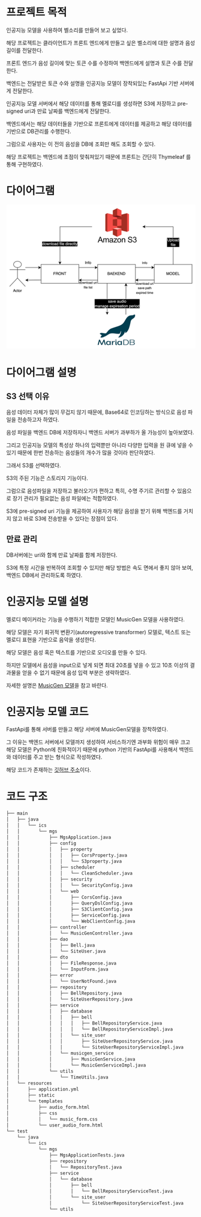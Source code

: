 # 프로젝트 목적

인공지능 모델을 사용하여 벨소리를 만들어 보고 싶었다.

해당 프로젝트는 클라이언트가 프론트 엔드에게 만들고 싶은 벨소리에 대한 설명과 음성 길이를 전달한다.

프론트 엔드가 음성 길이에 맞는 토큰 수를 수정하여 백엔드에게 설명과 토큰 수를 전달한다.

백엔드는 전달받은 토큰 수와 설명을 인공지능 모델이 장착되있는 FastApi 기반 서버에게 전달한다.

인공지능 모델 서버에서 해당 데이터를 통해 멜로디를 생성하면 S3에 저장하고 pre-signed uri과 만료 날짜를 백엔드에게 전달한다.

백엔드에서는 해당 데이터들을 기반으로 프론트에게 데이터를 제공하고 해당 데이터를 기반으로 DB관리를 수행한다.

그럼으로 사용자는 이 전의 음성을 DB에 조회만 해도 조회할 수 있다.

해당 프로젝트는 백엔드에 초점이 맞춰져있기 때문에 프론트는 간단히 Thymeleaf 를 통해 구현하였다.

# 다이어그램

![img_1.png](img_1.png)

# 다이어그램 설명

## S3 선택 이유

음성 데이터 자체가 많이 무겁지 않기 때문에, Base64로 인코딩하는 방식으로 음성 파일을 전송하고자 하였다.

음성 파일을 백엔드 DB에 저장하자니 백엔드 서버가 과부하가 올 가능성이 높아보였다.

그리고 인공지능 모델의 특성상 하나의 입력뿐만 아니라 다양한 입력을 원 큐에 넣을 수 있기 때문에 한번 전송하는 음성들의 개수가 많을 것이라 판단하였다.

그래서 S3를 선택하였다.

S3의 주된 기능은 스토리지 기능이다.

그럼으로 음성파일을 저장하고 불러오기가 편하고 특히, 수명 주기르 관리할 수 있음으로 장기 관리가 필요없는 음성 파일에는 적합하였다.

S3에 pre-signed uri 기능을 제공하여 사용자가 해당 음성을 받기 위해 백엔드를 거치지 않고 바로 S3에 전송받을 수 있다는 장점이 있다.

## 만료 관리

DB서버에는 uri와 함께 만료 날짜를 함께 저장한다.

S3에 특정 시간을 반복하여 조회할 수 있지만 해당 방법은 속도 면에서 좋지 않아 보여, 백엔드 DB에서 관리하도록 하였다.

# 인공지능 모델 설명

멜로디 메이커라는 기능을 수행하기 적합한 모델인 MusicGen 모델을 사용하였다.

해당 모델은 자기 회귀적 변환기(autoregressive transformer) 모델로, 텍스트 또는 멜로디 표현을 기반으로 음악을 생성한다.

해당 모델은 음성 혹은 텍스트를 기반으로 오디오를 만들 수 있다.

하지만 모델에서 음성을 input으로 넣게 되면 최대 20초를 넣을 수 있고 10초 이상의 결과물을 얻을 수 없기 때문에 음성 입력 부분은 생략하였다.

자세한 설명은 [MusicGen 모델](https://huggingface.co/facebook/musicgen-small)을 참고 바란다.



# 인공지능 모델 코드

FastApi를 통해 서버를 만들고 해당 서버에 MusicGen모델을 장착하였다.

그 이유는 백엔드 서버에서 모델까지 생성하여 서비스하기엔 과부화 위험이 매우 크고 해당 모델은 Python에 친화적이기 때문에 python 기반의 FastApi를 사용해서 백엔드와 데이터를 주고 받는 형식으로 작성하였다.

해당 코드가 존재하는 [깃허브 주소](https://github.com/gwj0421/aiMelodyMaker)이다.

# 코드 구조

```
├── main
│   ├── java
│   │   └── ics
│   │       └── mgs
│   │           ├── MgsApplication.java
│   │           ├── config
│   │           │   ├── property
│   │           │   │   ├── CorsProperty.java
│   │           │   │   └── S3property.java
│   │           │   ├── scheduler
│   │           │   │   └── CleanScheduler.java
│   │           │   ├── security
│   │           │   │   └── SecurityConfig.java
│   │           │   └── web
│   │           │       ├── CorsConfig.java
│   │           │       ├── QueryDslConfig.java
│   │           │       ├── S3ClientConfig.java
│   │           │       ├── ServiceConfig.java
│   │           │       └── WebClientConfig.java
│   │           ├── controller
│   │           │   └── MusicGenController.java
│   │           ├── dao
│   │           │   ├── Bell.java
│   │           │   └── SiteUser.java
│   │           ├── dto
│   │           │   ├── FileResponse.java
│   │           │   └── InputForm.java
│   │           ├── error
│   │           │   └── UserNotFound.java
│   │           ├── repository
│   │           │   ├── BellRepository.java
│   │           │   └── SiteUserRepository.java
│   │           ├── service
│   │           │   ├── database
│   │           │   │   ├── bell
│   │           │   │   │   ├── BellRepositoryService.java
│   │           │   │   │   └── BellRepositoryServiceImpl.java
│   │           │   │   └── site_user
│   │           │   │       ├── SiteUserRepositoryService.java
│   │           │   │       └── SiteUserRepositoryServiceImpl.java
│   │           │   └── musicgen_service
│   │           │       ├── MusicGenService.java
│   │           │       └── MusicGenServiceImpl.java
│   │           └── utils
│   │               └── TimeUtils.java
│   └── resources
│       ├── application.yml
│       ├── static
│       └── templates
│           ├── audio_form.html
│           ├── css
│           │   └── music_form.css
│           └── user_audio_form.html
└── test
    └── java
        └── ics
            └── mgs
                ├── MgsApplicationTests.java
                ├── repository
                │   └── RepositoryTest.java
                ├── service
                │   └── database
                │       ├── bell
                │       │   └── BellRepositoryServiceTest.java
                │       └── site_user
                │           └── SiteUserRepositoryServiceTest.java
                └── utils

```



